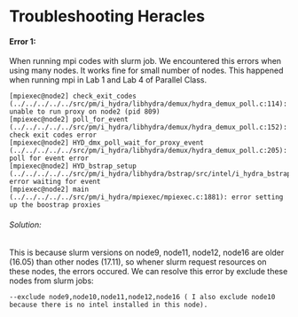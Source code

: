 # Troubleshooting Heracles

#### Error 1: 
When running mpi codes with slurm job. We encountered this errors when using many nodes. It works fine for small number of nodes.
This happened when running mpi in Lab 1 and Lab 4 of Parallel Class.  

```
[mpiexec@node2] check_exit_codes (../../../../../src/pm/i_hydra/libhydra/demux/hydra_demux_poll.c:114): unable to run proxy on node2 (pid 809)
[mpiexec@node2] poll_for_event (../../../../../src/pm/i_hydra/libhydra/demux/hydra_demux_poll.c:152): check exit codes error
[mpiexec@node2] HYD_dmx_poll_wait_for_proxy_event (../../../../../src/pm/i_hydra/libhydra/demux/hydra_demux_poll.c:205): poll for event error
[mpiexec@node2] HYD_bstrap_setup (../../../../../src/pm/i_hydra/libhydra/bstrap/src/intel/i_hydra_bstrap.c:650): error waiting for event
[mpiexec@node2] main (../../../../../src/pm/i_hydra/mpiexec/mpiexec.c:1881): error setting up the boostrap proxies
```
###### Solution: 
This is because slurm versions on node9, node11, node12, node16 are older (16.05) than other nodes (17.11), so whener slurm request resources
on these nodes, the errors occured. We can resolve this error by exclude these nodes from slurm jobs:
```
--exclude node9,node10,node11,node12,node16 ( I also exclude node10 because there is no intel installed in this node). 
```



